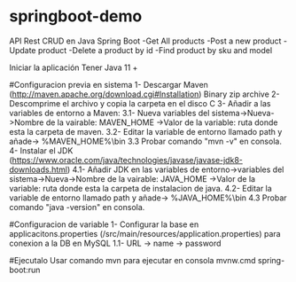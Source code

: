 # springboot-demo
API Rest CRUD en Java Spring Boot
-Get All products
-Post a new product
-Update product
-Delete a product by id
-Find product by sku and model

Iniciar la aplicación
Tener Java 11 +

#Configuracion previa en sistema
1- Descargar Maven (http://maven.apache.org/download.cgi#Installation) Binary zip archive
2- Descomprime el archivo y copia la carpeta en el disco C
3- Añadir a las variables de entorno a Maven:
  3.1- Nueva variables del sistema->Nueva->Nombre de la vairable: MAVEN_HOME ->Valor de la variable: ruta donde esta la carpeta de maven.
  3.2- Editar la variable de entorno llamado path y añade-> %MAVEN_HOME%\bin
  3.3 Probar comando "mvn -v" en consola.
4- Instalar el JDK (https://www.oracle.com/java/technologies/javase/javase-jdk8-downloads.html) 
  4.1- Añadir JDK en las variables de entorno->variables del sistema->Nueva->Nombre de la vairable: JAVA_HOME ->Valor de la variable: ruta donde esta la carpeta de instalacion de java.
  4.2- Editar la variable de entorno llamado path y añade-> %JAVA_HOME%\bin
  4.3 Probar comando "java -version"  en consola.


#Configuracion de variable
1- Configurar la base en applicacitons.properties (/src/main/resources/application.properties) para conexion a la DB en MySQL
    1.1- URL -> name -> password
    
    
#Ejecutalo
Usar comando mvn para ejecutar en consola
mvnw.cmd spring-boot:run

